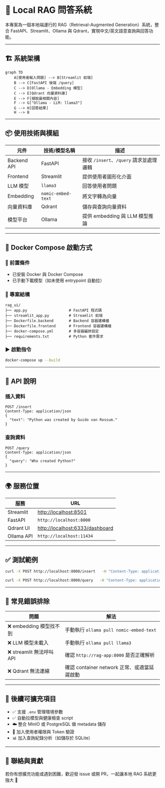 # 🧠 Local RAG 問答系統

本專案為一個本地端運行的 RAG（Retrieval-Augmented Generation）系統，整合 FastAPI、Streamlit、Ollama 與 Qdrant，實現中文/英文語意查詢與回答功能。

---

## 🏗 系統架構

```mermaid
graph TD
    A[使用者輸入問題] --> B[Streamlit 前端]
    B --> C[FastAPI 後端 /query]
    C --> D[Ollama - Embedding 模型]
    C --> E[Qdrant 向量資料庫]
    E --> F[擷取最相關內容]
    F --> G["Ollama - LLM: llama3"]
    G --> H[回答結果]
    H --> B
```

---

## 📦 使用技術與模組

| 元件         | 技術/模型名稱           | 描述                       |
|--------------|--------------------------|----------------------------|
| Backend API  | FastAPI                  | 接收 `/insert`、`/query` 請求並處理邏輯 |
| Frontend     | Streamlit                | 提供使用者圖形化介面       |
| LLM 模型     | `llama3`                 | 回答使用者問題             |
| Embedding    | `nomic-embed-text`       | 將文字轉為向量             |
| 向量資料庫   | Qdrant                   | 儲存與查詢向量資料         |
| 模型平台     | Ollama                   | 提供 embedding 與 LLM 模型推論 |

---

## 🐳 Docker Compose 啟動方式

### 🧾 前置條件
- 已安裝 Docker 與 Docker Compose
- 已手動下載模型（如未使用 entrypoint 自動拉）

### 📁 專案結構
```
rag_ui/
├── app.py                   # FastAPI 程式碼
├── streamlit_app.py         # Streamlit 前端
├── Dockerfile.backend       # Backend 容器建構檔
├── Dockerfile.frontend      # Frontend 容器建構檔
├── docker-compose.yml       # 多容器編排設定
├── requirements.txt         # Python 套件需求
```

### ▶️ 啟動指令
```bash
docker-compose up --build
```

---

## 🔧 API 說明

### 插入資料
```http
POST /insert
Content-Type: application/json
{
  "text": "Python was created by Guido van Rossum."
}
```

### 查詢資料
```http
POST /query
Content-Type: application/json
{
  "query": "Who created Python?"
}
```

---

## 🌍 服務位置

| 服務        | URL                       |
|-------------|----------------------------|
| Streamlit   | [http://localhost:8501](http://localhost:8501) |
| FastAPI     | `http://localhost:8000`    |
| Qdrant UI   | [http://localhost:6333/dashboard](http://localhost:6333/dashboard) |
| Ollama API  | `http://localhost:11434`   |

---

## ✅ 測試範例

```bash
curl -X POST http://localhost:8000/insert   -H "Content-Type: application/json"   -d '{"text": "Python was created by Guido van Rossum."}'

curl -X POST http://localhost:8000/query   -H "Content-Type: application/json"   -d '{"query": "Who created Python?"}'
```

---

## 🚧 常見錯誤排除

| 問題                           | 解法                                                |
|--------------------------------|-----------------------------------------------------|
| ❌ embedding 模型找不到        | 手動執行 `ollama pull nomic-embed-text`            |
| ❌ LLM 模型未載入              | 手動執行 `ollama pull llama3`                      |
| ❌ streamlit 無法呼叫 API      | 確認 `http://rag-app:8000` 是否正確解析             |
| ❌ Qdrant 無法連線             | 確認 container network 正常、或適當延遲啟動         |

---

## 📌 後續可擴充項目

- ✅ 支援 `.env` 管理環境參數
- ✅ 自動拉模型與健康檢查 script
- ☁️ 整合 MinIO 或 PostgreSQL 做 metadata 儲存
- 🔐 加入使用者權限與 Token 驗證
- 📊 加入查詢紀錄分析（如儲存於 SQLite）

---

## 🙌 聯絡與貢獻

若你有想擴充功能或遇到困難，歡迎發 issue 或開 PR，一起讓本地 RAG 系統更強大 💪